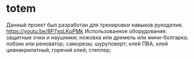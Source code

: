 # totem
Данный проект был разработан для тренировки навыков рукоделия.
https://youtu.be/8P7xqLKpPMk
Использованное оборудование:
защитные очки и наушники;
ножовка или дремель или мини-болгарка;
лобзик или реноватор;
саморезы; 
шуруповерт;
клей ПВА, клей цианакрилатный, горячий клей;
степлер;
